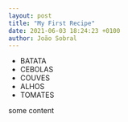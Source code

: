 ```yaml
---
layout: post
title: "My First Recipe"
date: 2021-06-03 18:24:23 +0100
author: João Sobral
---
```


<ul>
<li>BATATA</li>
<li>CEBOLAS</li>
<li>COUVES</li>
<li>ALHOS</li>
<li>TOMATES</li>
</ul>

some content

